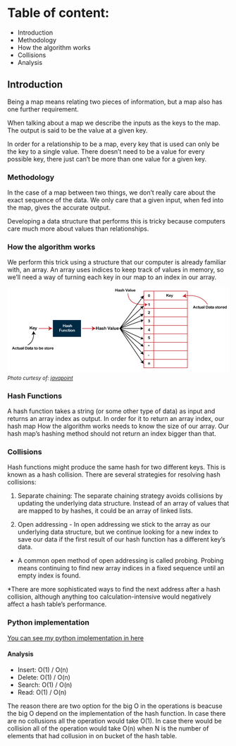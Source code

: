 # Table of content:

- Introduction
- Methodology
- How the algorithm works
- Collisions
- Analysis

## Introduction

Being a map means relating two pieces of information, but a map also has one further requirement.

When talking about a map we describe the inputs as the keys to the map. The output is said to be the value at a given key.

In order for a relationship to be a map, every key that is used can only be the key to a single value. There doesn’t need to be a value for every possible key, there just can’t be more than one value for a given key.

### Methodology

In the case of a map between two things, we don’t really care about the exact sequence of the data. We only care that a given input, when fed into the map, gives the accurate output.

Developing a data structure that performs this is tricky because computers care much more about values than relationships.

### How the algorithm works

We perform this trick using a structure that our computer is already familiar with, an array. An array uses indices to keep track of values in memory, so we’ll need a way of turning each key in our map to an index in our array.

![hash_map](hash_map.png)
<small>_Photo curtesy of: [javapoint](https://www.javatpoint.com/hash-table)_</small>

### Hash Functions

A hash function takes a string (or some other type of data) as input and returns an array index as output. In order for it to return an array index, our hash map How the algorithm works needs to know the size of our array. Our hash map’s hashing method should not return an index bigger than that.

### Collisions

Hash functions might produce the same hash for two different keys. This is known as a hash collision. There are several strategies for resolving hash collisions:

1. Separate chaining: The separate chaining strategy avoids collisions by updating the underlying data structure. Instead of an array of values that are mapped to by hashes, it could be an array of linked lists.

2. Open addressing - In open addressing we stick to the array as our underlying data structure, but we continue looking for a new index to save our data if the first result of our hash function has a different key’s data.

- A common open method of open addressing is called probing. Probing means continuing to find new array indices in a fixed sequence until an empty index is found.

\*There are more sophisticated ways to find the next address after a hash collision, although anything too calculation-intensive would negatively affect a hash table’s performance.

### Python implementation

[You can see my python implementation in here](./hash_map.py)

#### Analysis

- Insert: O(1) / O(n)
- Delete: O(1) / O(n)
- Search: O(1) / O(n)
- Read: O(1) / O(n)

The reason there are two option for the big O in the operations is beacuse the big O depend on the implementation of the hash function. In case there are no collusions all the operation would take O(1). In case there would be collision all of the operation would take O(n) when N is the number of elements that had collusion in on bucket of the hash table.
